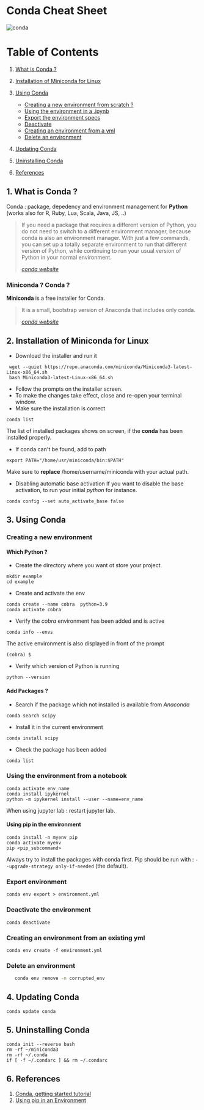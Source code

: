 ﻿
# Conda Cheat Sheet 

![conda](https://user-images.githubusercontent.com/62952163/198683845-f5706e8b-182e-407d-88fd-85eb97f6ad45.png)

# Table of Contents
1. [What is Conda ? ](#what)
2. [Installation of Miniconda for Linux](#installation)
3. [Using Conda](#usage)
   - [Creating a new environment from scratch ?](#newenv)
   - [Using the environment in a .ipynb](#nb)
   - [Export the environment specs](#export)
   - [Deactivate](#deactivate)
   - [Creating an environment from a yml](#yml)
   - [Delete an environment](#delete)

4. [Updating Conda](#update)
5. [Uninstalling Conda](#uninstall)
6. [References](#references)


## 1. What is Conda ? <a name="what"></a>
Conda : package, depedency and environment management for **Python** (works also for R, Ruby, Lua, Scala, Java, JS, ..)

> If you need a package that requires a different version of Python, you do not need to switch to a different environment manager, because conda is also an environment manager. With just a few commands, you can set up a totally separate environment to run that different version of Python, while continuing to run your usual version of Python in your normal environment.
>
> <cite>[conda website](https://docs.conda.io/en/latest/miniconda.html)</cite>

### Miniconda ? Conda ? 
**Miniconda** is a free installer for Conda. 

> It is a small, bootstrap version of Anaconda that includes only conda.
>
> <cite>[conda website](https://docs.conda.io/en/latest/miniconda.html)<cite>

## 2. Installation of Miniconda for Linux <a name="installation"></a>

-  Download the installer and run it 
```{bash}
 wget --quiet https://repo.anaconda.com/miniconda/Miniconda3-latest-Linux-x86_64.sh
 bash Miniconda3-latest-Linux-x86_64.sh
```
- Follow the prompts on the installer screen. 
- To make the changes take effect, close and re-open your terminal window. 
- Make sure the installation is correct 
```{bash}
conda list 
```
The list of installed packages shows on screen, if the **conda** has been installed properly.

- If conda can't be found, add to path
```{bash}
export PATH="/home/usr/miniconda/bin:$PATH"
```
Make sure to **replace** /home/username/miniconda with your actual path.

- Disabling automatic base activation 
If you want to disable the base activation, to run your initial *python* for instance. 
```{bash}
conda config --set auto_activate_base false
```

## 3. Using Conda <a name="usage"></a>

### Creating a new environment <a name="newenv"></a>
#### Which Python ? 
- Create the directory where you want ot store your project.
```{bash}
mkdir example 
cd example
```
- Create and activate the env
```{bash}
conda create --name cobra  python=3.9
conda activate cobra
```
- Verify the *cobra* environment has been added and is active
```{bash}
conda info --envs
```
The active environment is also displayed in front of the prompt 
```{bash}
(cobra) $
```

- Verify which version of Python is running
```{bash}
python --version
```
#### Add Packages ? 
- Search if the package which not installed is available from *Anaconda*
```bash{bash}
conda search scipy
```
- Install it in the current environment
```{bash}
conda install scipy
```

- Check the package has been added
```{bash}
conda list
```
### Using the environment from a notebook <a name="nb"></a>
  
 ```{bash}
conda activate env_name
conda install ipykernel
python -m ipykernel install --user --name=env_name
 ```
   
 When using jupyter lab :  restart jupyter lab.
 
#### Using pip in the environment
```{bash}
conda install -n myenv pip
conda activate myenv
pip <pip_subcommand>
```

Always try to install the packages with conda first.
Pip should be run with : `--upgrade-strategy only-if-needed` (the default).

   ### Export environment  <a name="export"></a>
```{bash}
conda env export > environment.yml
```

   ### Deactivate the environment <a name="deactivate"></a>
```{bash}
conda deactivate
```
### Creating an environment from an existing yml <a name="yml"></a>
```{bash}
conda env create -f environment.yml
```
   ### Delete an environment <a name="delete"></a>
  
```bash
   conda env remove -n corrupted_env
```
   

## 4. Updating Conda <a name="update"></a>
```{bash}
conda update conda
```

## 5. Uninstalling Conda <a name="uninstall"></a>
```{bash}
conda init --reverse bash
rm -rf ~/miniconda3
rm -rf ~/.conda
if [ -f ~/.condarc ] && rm ~/.condarc
```


## 6. References <a name="references"></a>
1. [Conda, getting started tutorial](https://conda.io/projects/conda/en/latest/user-guide/getting-started.html#managing-python)
2. [Using pip in an Environment](https://conda.io/projects/conda/en/latest/user-guide/tasks/manage-environments.html#using-pip-in-an-environment)
